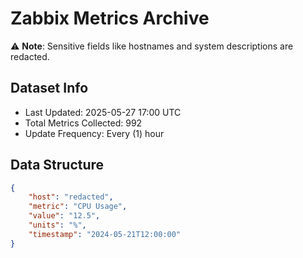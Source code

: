 # Zabbix Metrics Archive

⚠️ **Note**: Sensitive fields like hostnames and system descriptions are redacted.

## Dataset Info
- Last Updated: 2025-05-27 17:00 UTC
- Total Metrics Collected: 992
- Update Frequency: Every (1) hour

## Data Structure
```json
{
    "host": "redacted",
    "metric": "CPU Usage",
    "value": "12.5",
    "units": "%",
    "timestamp": "2024-05-21T12:00:00"
}
```
